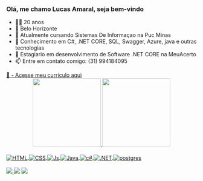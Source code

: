 ### Olá, me chamo Lucas Amaral, seja bem-vindo
- 👨‍💻 20 anos 
- 🌇 Belo Horizonte
- 🔭 Atualmente cursando Sistemas De Informaçao na Puc Minas 
- 🌱 Conhecimento em C#, .NET CORE, SQL, Swagger, Azure, java e outras tecnologias 
- 🏢 Estagiario em desenvolvimento de Software .NET CORE na MeuAcerto
- 📫 Entre em contato comigo: (31) 994184095

<div align="left">
  <a href="https://drive.google.com/file/d/1lRBh2y67t-5BodJND2DMyLw6blNJea5g/view?usp=sharing" >
  📎 - Acesse meu curriculo aqui
</div>

<div align="center">
  <a href="https://github.com/lucasamaralgh">
  <img height="180em" src="https://github-readme-stats.vercel.app/api?username=lucasamaralgh&show_icons=true&theme=tokyonight&include_all_commits=true&count_private=true"/>
  <img height="180em" src="https://github-readme-stats.vercel.app/api/top-langs/?username=lucasamaralgh&layout=compact&langs_count=7&theme=tokyonight"/>
</div>

  
  <div style="display: inline_block"><br>
  <img align="center" alt="HTML"  src="https://img.shields.io/badge/HTML5-E34F26?style=for-the-badge&logo=html5&logoColor=white">
  <img align="center" alt="CSS"  src="https://img.shields.io/badge/CSS3-1572B6?style=for-the-badge&logo=css3&logoColor=white">
  <img align="center" alt="Js"  src="https://img.shields.io/badge/JavaScript-F7DF1E?style=for-the-badge&logo=javascript&logoColor=black">
  <img align="center" alt="Java"  src="https://img.shields.io/badge/Java-ED8B00?style=for-the-badge&logo=java&logoColor=white"> 
  <img align="center" alt="c#" src="https://img.shields.io/badge/c%23-%23239120.svg?style=for-the-badge&logo=c-sharp&logoColor=white)">
  <img align="center" alt=".NET" src="https://img.shields.io/badge/.NET-5C2D91?style=for-the-badge&logo=.net&logoColor=white">
  <img align="center" alt="postgres" src="https://img.shields.io/badge/postgres-%23316192.svg?style=for-the-badge&logo=postgresql&logoColor=white">  
</div>

<div> 
  <br>
  <a href="https://wa.me/5531994184095" target ="_blank">
    <img src="https://img.shields.io/badge/WhatsApp-25D366?style=for-the-badge&logo=whatsapp&logoColor=white">
  <a href="https://www.linkedin.com/in/lucas-amaral1/" target ="_blank">
   <img src="https://img.shields.io/badge/-LinkedIn-%230077B5?style=for-the-badge&logo=linkedin&logoColor=white" target="_blank"></a> 
  <a href="mailto:luckgreen161@gmail.com" target ="_blank">
   <img src="https://img.shields.io/badge/Gmail-D14836?style=for-the-badge&logo=gmail&logoColor=white">  
                                                   
 
</div>
